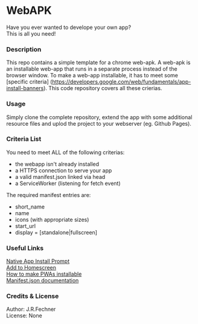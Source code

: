 # WebAPK

Have you ever wanted to develope your own app?  
This is all you need! 

### Description
This repo contains a simple template for a chrome web-apk. A web-apk is an installable web-app that runs in a separate process instead of the browser window. To make a web-app installable, it has to meet some [specific criteria] (https://developers.google.com/web/fundamentals/app-install-banners). This code repository covers all these crierias.

### Usage
Simply clone the complete repository, extend the app with some additional resource files and uplod the project to your webserver (eg. Github Pages).

### Criteria List
You need to meet ALL of the following criterias:  
-   the webapp isn't already installed  
-   a HTTPS connection to serve your app   
-   a valid manifest.json linked via head  
-   a ServiceWorker (listening for fetch event)

The required manifest entries are:  
- short\_name  
- name  
- icons  (with appropriate sizes)  
- start\_url  
- display = \[standalone|fullscreen\]
 
### Useful Links
[Native App Install Prompt](https://developers.google.com/web/fundamentals/app-install-banners/native)  
[Add to Homescreen](https://developer.mozilla.org/en-US/docs/Web/Progressive_web_apps/Add_to_home_screen)  
[How to make PWAs installable](https://developer.mozilla.org/en-US/docs/Web/Progressive_web_apps/Installable_PWAs)  
[Manifest.json documentation](https://developer.mozilla.org/de/docs/Mozilla/Add-ons/WebExtensions/manifest.json)  

### Credits & License
Author: J.R.Fechner  
License: None
